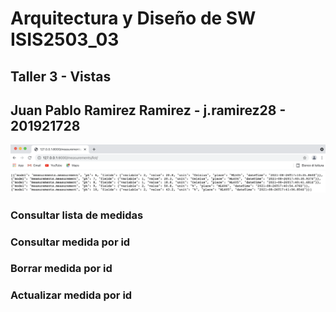 # Arquitectura y Diseño de SW ISIS2503_03
## Taller 3 - Vistas
## Juan Pablo Ramirez Ramirez - j.ramirez28 - 201921728

<img src="images/consultarMedidas.png" alt="Consultar Medidas">

### Consultar lista de medidas

### Consultar medida por id

### Borrar medida por id

### Actualizar medida por id
